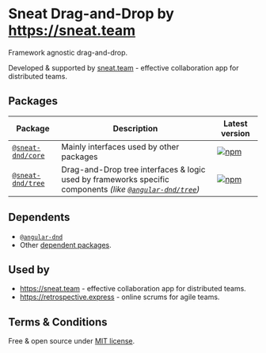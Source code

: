 # Sneat Drag-and-Drop by https://sneat.team

Framework agnostic drag-and-drop.

Developed & supported by [sneat.team](https://sneat.team) - effective collaboration app for distributed teams.

## Packages
| Package | Description | Latest version |
| --- | --- | --- |
| [`@sneat-dnd/core`](https://github.com/sneat-team/sneat-dnd/tree/master/packages/core) | Mainly interfaces used by other packages | [![npm](https://img.shields.io/npm/v/@sneat-dnd/core.svg)](https://www.npmjs.com/package/@sneat-dnd/core)
| [`@sneat-dnd/tree`](https://github.com/sneat-team/sneat-dnd/tree/master/packages/tree) | Drag-and-Drop tree interfaces & logic used by frameworks specific components _(like [`@angular-dnd/tree`](https://github.com/angular-dnd/angular-dnd/tree/master/packages/tree))_ | [![npm](https://img.shields.io/npm/v/@sneat-dnd/tree.svg)](https://www.npmjs.com/package/@sneat-dnd/tree)

## Dependents

- [`@angular-dnd`](https://github.com/angular-dnd/angular-dnd)
- Other [dependent packages](https://www.npmjs.com/package/@sneat-dnd/core?activeTab=dependents).

## Used by

- https://sneat.team - effective collaboration app for distributed teams.
- https://retrospective.express - online scrums for agile teams.

## Terms & Conditions
Free & open source under [MIT license](https://github.com/sneat-team/sneat-dnd/blob/master/LICENSE).
